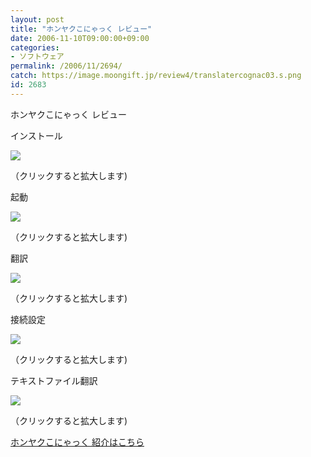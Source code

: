```yaml
---
layout: post
title: "ホンヤクこにゃっく レビュー"
date: 2006-11-10T09:00:00+09:00
categories:
- ソフトウェア
permalink: /2006/11/2694/
catch: https://image.moongift.jp/review4/translatercognac03.s.png
id: 2683
---
```

ホンヤクこにゃっく レビュー  
<!--more-->

インストール

  

[![](https://image.moongift.jp/review4/translatercognac01.s.png)](https://image.moongift.jp/review4/translatercognac01.png)  
  
（クリックすると拡大します)

  

起動

  

[![](https://image.moongift.jp/review4/translatercognac02.s.png)](https://image.moongift.jp/review4/translatercognac02.png)  
  
（クリックすると拡大します)

  

翻訳

  

[![](https://image.moongift.jp/review4/translatercognac03.s.png)](https://image.moongift.jp/review4/translatercognac03.png)  
  
（クリックすると拡大します)

  

接続設定

  

[![](https://image.moongift.jp/review4/translatercognac04.s.png)](https://image.moongift.jp/review4/translatercognac04.png)  
  
（クリックすると拡大します)

  

テキストファイル翻訳

  

[![](https://image.moongift.jp/review4/translatercognac05.s.png)](https://image.moongift.jp/review4/translatercognac05.png)  
  
（クリックすると拡大します)

  

[ホンヤクこにゃっく 紹介はこちら](http://oss.moongift.jp/intro/i-2693.html)

